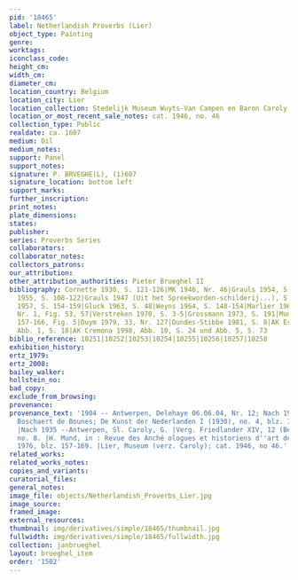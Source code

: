 ```yaml
---
pid: '18465'
label: Netherlandish Proverbs (Lier)
object_type: Painting
genre:
worktags:
iconclass_code:
height_cm:
width_cm:
diameter_cm:
location_country: Belgium
location_city: Lier
location_collection: Stedelijk Museum Wuyts-Van Campen en Baron Caroly
location_or_most_recent_sale_notes: cat. 1946, no. 46
collection_type: Public
realdate: ca. 1607
medium: Oil
medium_notes:
support: Panel
support_notes:
signature: P. BRVEGHE(L), (1)607
signature_location: bottom left
support_marks:
further_inscription:
print_notes:
plate_dimensions:
states:
publisher:
series: Proverbs Series
collaborators:
collaborator_notes:
collectors_patrons:
our_attribution:
other_attribution_authorities: Pieter Brueghel II
bibliography: Cornette 1930, S. 121-126|MK 1946, Nr. 46|Grauls 1954, S. 24-32|Grauls
  1955, S. 108-122|Grauls 1947 (Uit het Spreekworden-schilderij...), S. 26-31|Grauls
  1957, S. 154-159|Gluck 1963, S. 48|Weyns 1964, S. 148-154|Marlier 1969, S. 123,
  Nr. 1, Fig. 53, 57|Verstreken 1970, S. 3-5|Grossmann 1973, S. 191|Mund 1976, S.
  157-166, Fig. 5|Duym 1979, 33, Nr. 127|Dundes-Stibbe 1981, S. 8|AK Essen/Wien 1997/98,
  Abb. 1, S. 18|AK Cremona 1998, Abb. 10, S. 24 und Abb. 5, S. 73
biblio_reference: 10251|10252|10253|10254|10255|10256|10257|10258
exhibition_history:
ertz_1979:
ertz_2008:
bailey_walker:
hollstein_no:
bad_copy:
exclude_from_browsing:
provenance:
provenance_text: '1904 -- Antwerpen, Delehaye 06.06.04, Nr. 12; Nach 1904 -- Slg.
  Boschaert de Bounes; De Kunst der Nederlanden I (1930), no. 4, blz. 121-126 m. afb.
  |Nach 1935 --Antwerpen, Sl. Caroly, G. |Verg. Friedlander XIV, 12 (Berlin), Gluck,
  no. 8. |H. Mund, in : Revue des Anché ologues et historiens d''art de Louvain, 9,
  1976, blz. 157-169. |Lier, Museum (verz. Caroly); cat. 1946, no 46.'
related_works:
related_works_notes:
copies_and_variants:
curatorial_files:
general_notes:
image_file: objects/Netherlandish_Proverbs_Lier.jpg
image_source:
framed_image:
external_resources:
thumbnail: img/derivatives/simple/18465/thumbnail.jpg
fullwidth: img/derivatives/simple/18465/fullwidth.jpg
collection: janbrueghel
layout: brueghel_item
order: '1502'
---
```

